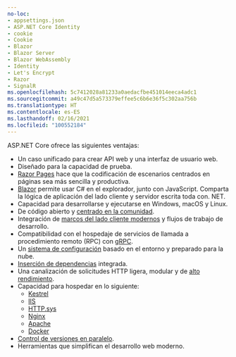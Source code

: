```yaml
---
no-loc:
- appsettings.json
- ASP.NET Core Identity
- cookie
- Cookie
- Blazor
- Blazor Server
- Blazor WebAssembly
- Identity
- Let's Encrypt
- Razor
- SignalR
ms.openlocfilehash: 5c7412028a81233a0aedacfbe451014eeca4adc1
ms.sourcegitcommit: a49c47d5a573379effee5c6b6e36f5c302aa756b
ms.translationtype: HT
ms.contentlocale: es-ES
ms.lasthandoff: 02/16/2021
ms.locfileid: "100552184"
---
```

ASP.NET Core ofrece las siguientes ventajas:

* Un caso unificado para crear API web y una interfaz de usuario web.
* Diseñado para la capacidad de prueba.
* [Razor Pages](xref:razor-pages/index) hace que la codificación de escenarios centrados en páginas sea más sencilla y productiva.
* [Blazor](xref:blazor/index) permite usar C# en el explorador, junto con JavaScript. Comparta la lógica de aplicación del lado cliente y servidor escrita toda con. NET.
* Capacidad para desarrollarse y ejecutarse en Windows, macOS y Linux.
* De código abierto y [centrado en la comunidad](https://live.asp.net/).
* Integración de [marcos del lado cliente modernos](xref:blazor/index) y flujos de trabajo de desarrollo.
* Compatibilidad con el hospedaje de servicios de llamada a procedimiento remoto (RPC) con [gRPC](xref:grpc/index).
* Un [sistema de configuración](xref:fundamentals/configuration/index) basado en el entorno y preparado para la nube.
* [Inserción de dependencias](xref:fundamentals/dependency-injection) integrada.
* Una canalización de solicitudes HTTP ligera, modular y de [alto rendimiento](https://github.com/aspnet/benchmarks).
* Capacidad para hospedar en lo siguiente:
  * [Kestrel](xref:fundamentals/servers/kestrel)
  * [IIS](xref:host-and-deploy/iis/index)
  * [HTTP.sys](xref:fundamentals/servers/httpsys)
  * [Nginx](xref:host-and-deploy/linux-nginx)
  * [Apache](xref:host-and-deploy/linux-apache)
  * [Docker](xref:host-and-deploy/docker/index)
* [Control de versiones en paralelo](/dotnet/standard/choosing-core-framework-server#side-by-side-net-versions-per-application-level).
* Herramientas que simplifican el desarrollo web moderno.
